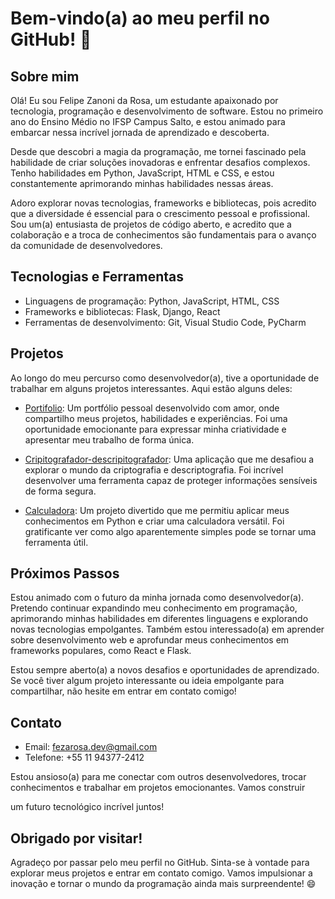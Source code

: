 # Bem-vindo(a) ao meu perfil no GitHub! 👋

## Sobre mim

Olá! Eu sou Felipe Zanoni da Rosa, um estudante apaixonado por tecnologia, programação e desenvolvimento de software. Estou no primeiro ano do Ensino Médio no IFSP Campus Salto, e estou animado para embarcar nessa incrível jornada de aprendizado e descoberta.

Desde que descobri a magia da programação, me tornei fascinado pela habilidade de criar soluções inovadoras e enfrentar desafios complexos. Tenho habilidades em Python, JavaScript, HTML e CSS, e estou constantemente aprimorando minhas habilidades nessas áreas.

Adoro explorar novas tecnologias, frameworks e bibliotecas, pois acredito que a diversidade é essencial para o crescimento pessoal e profissional. Sou um(a) entusiasta de projetos de código aberto, e acredito que a colaboração e a troca de conhecimentos são fundamentais para o avanço da comunidade de desenvolvedores.

## Tecnologias e Ferramentas

- Linguagens de programação: Python, JavaScript, HTML, CSS
- Frameworks e bibliotecas: Flask, Django, React
- Ferramentas de desenvolvimento: Git, Visual Studio Code, PyCharm

## Projetos

Ao longo do meu percurso como desenvolvedor(a), tive a oportunidade de trabalhar em alguns projetos interessantes. Aqui estão alguns deles:

- [Portifolio](https://github.com/Felipe-Zanoni-da-Rosa/Portifolio): Um portfólio pessoal desenvolvido com amor, onde compartilho meus projetos, habilidades e experiências. Foi uma oportunidade emocionante para expressar minha criatividade e apresentar meu trabalho de forma única.

- [Cripitografador-descripitografador](https://github.com/Felipe-Zanoni-da-Rosa/Cripitografador-descripitografador): Uma aplicação que me desafiou a explorar o mundo da criptografia e descriptografia. Foi incrível desenvolver uma ferramenta capaz de proteger informações sensíveis de forma segura.

- [Calculadora](https://github.com/fezarosaa/Calculadora): Um projeto divertido que me permitiu aplicar meus conhecimentos em Python e criar uma calculadora versátil. Foi gratificante ver como algo aparentemente simples pode se tornar uma ferramenta útil.

## Próximos Passos

Estou animado com o futuro da minha jornada como desenvolvedor(a). Pretendo continuar expandindo meu conhecimento em programação, aprimorando minhas habilidades em diferentes linguagens e explorando novas tecnologias empolgantes. Também estou interessado(a) em aprender sobre desenvolvimento web e aprofundar meus conhecimentos em frameworks populares, como React e Flask.

Estou sempre aberto(a) a novos desafios e oportunidades de aprendizado. Se você tiver algum projeto interessante ou ideia empolgante para compartilhar, não hesite em entrar em contato comigo!

## Contato

- Email: fezarosa.dev@gmail.com
- Telefone: +55 11 94377-2412

Estou ansioso(a) para me conectar com outros desenvolvedores, trocar conhecimentos e trabalhar em projetos emocionantes. Vamos construir

 um futuro tecnológico incrível juntos!

## Obrigado por visitar!

Agradeço por passar pelo meu perfil no GitHub. Sinta-se à vontade para explorar meus projetos e entrar em contato comigo. Vamos impulsionar a inovação e tornar o mundo da programação ainda mais surpreendente! 😄
